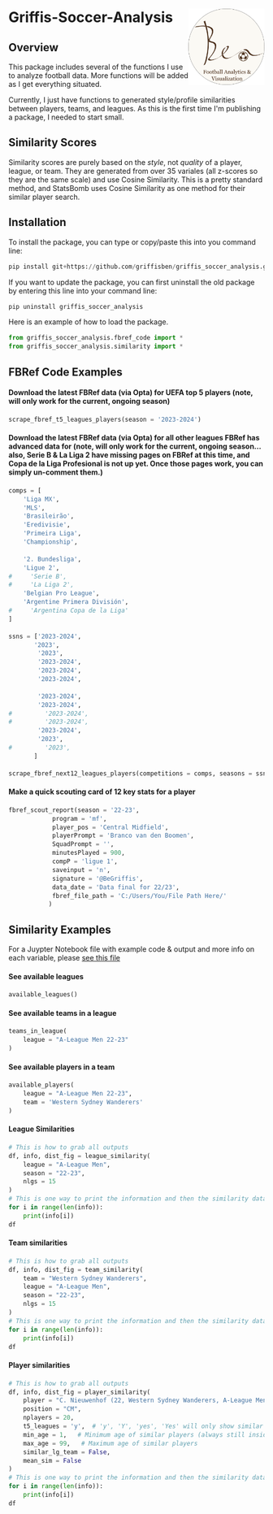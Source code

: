 # Griffis-Soccer-Analysis <img src="images/Ben Logo Round.png" align="right" width="150" height="150"/>

## Overview

This package includes several of the functions I use to analyze football data. More functions will be added as I get everything situated.

Currently, I just have functions to generated style/profile similarities between players, teams, and leagues. As this is the first time I'm publishing a package, I needed to start small.

## Similarity Scores

Similarity scores are purely based on the *style*, not *quality* of a player, league, or team. They are generated from over 35 variales (all z-scores so they are the same scale) and use Cosine Similarity. This is a pretty standard method, and StatsBomb uses Cosine Similarity as one method for their similar player search.

## Installation

To install the package, you can type or copy/paste this into you command line:

``` python
pip install git+https://github.com/griffisben/griffis_soccer_analysis.git
```
If you want to update the package, you can first uninstall the old package by entering this line into your command line:
``` python
pip uninstall griffis_soccer_analysis
```

Here is an example of how to load the package.
``` python
from griffis_soccer_analysis.fbref_code import *
from griffis_soccer_analysis.similarity import *
```
## FBRef Code Examples

#### Download the latest FBRef data (via Opta) for UEFA top 5 players (note, will only work for the current, ongoing season)
``` python
scrape_fbref_t5_leagues_players(season = '2023-2024')
```

#### Download the latest FBRef data (via Opta) for all other leagues FBRef has advanced data for (note, will only work for the current, ongoing season... also, Serie B & La Liga 2 have missing pages on FBRef at this time, and Copa de la Liga Profesional is not up yet. Once those pages work, you can simply un-comment them.)
``` python
comps = [
    'Liga MX',
    'MLS',
    'Brasileirão',
    'Eredivisie',
    'Primeira Liga',
    'Championship',
    
    '2. Bundesliga',
    'Ligue 2',
#     'Serie B',
#     'La Liga 2',
    'Belgian Pro League',
    'Argentine Primera División',
#     'Argentina Copa de la Liga'
]

ssns = ['2023-2024',
       '2023',
        '2023',
        '2023-2024',
        '2023-2024',
        '2023-2024',
        
        '2023-2024',
        '2023-2024',
#         '2023-2024',
#         '2023-2024',
        '2023-2024',
        '2023',
#         '2023',
       ]

scrape_fbref_next12_leagues_players(competitions = comps, seasons = ssns)
```


#### Make a quick scouting card of 12 key stats for a player
``` python
fbref_scout_report(season = '22-23',
            program = 'mf',
            player_pos = 'Central Midfield',
            playerPrompt = 'Branco van den Boomen',
            SquadPrompt = '',
            minutesPlayed = 900,
            compP = 'ligue 1',
            saveinput = 'n',
            signature = '@BeGriffis',
            data_date = 'Data final for 22/23',
            fbref_file_path = 'C:/Users/You/File Path Here/'
           )
```

## Similarity Examples
For a Juypter Notebook file with example code & output and more info on each variable, please [see this file](https://github.com/griffisben/griffis_soccer_analysis/blob/main/griffis_soccer_analysis%20examples.ipynb)

#### See available leagues
```Python
available_leagues()
```
#### See available teams in a league
```Python
teams_in_league(
    league = "A-League Men 22-23"
)
```
#### See available players in a team
```Python
available_players(
    league = "A-League Men 22-23",
    team = 'Western Sydney Wanderers'
)
```
#### League Similarities
```Python
# This is how to grab all outputs
df, info, dist_fig = league_similarity(
    league = "A-League Men",
    season = "22-23",
    nlgs = 15
)
# This is one way to print the information and then the similarity dataframe
for i in range(len(info)):
    print(info[i])
df
```
#### Team similarities
```Python
# This is how to grab all outputs
df, info, dist_fig = team_similarity(
    team = "Western Sydney Wanderers",
    league = "A-League Men",
    season = "22-23",
    nlgs = 15
)
# This is one way to print the information and then the similarity dataframe
for i in range(len(info)):
    print(info[i])
df
```
#### Player similarities
```Python
# This is how to grab all outputs
df, info, dist_fig = player_similarity(
    player = "C. Nieuwenhof (22, Western Sydney Wanderers, A-League Men 22-23)",
    position = "CM",
    nplayers = 20,
    t5_leagues = 'y',  # 'y', 'Y', 'yes', 'Yes' will only show similar players that currently (22/23) play in the T5 UEFA leagues
    min_age = 1,   # Minimum age of similar players (always still inside the top 2%)
    max_age = 99,   # Maximum age of similar players
    similar_lg_team = False,
    mean_sim = False
)
# This is one way to print the information and then the similarity dataframe
for i in range(len(info)):
    print(info[i])
df
```
